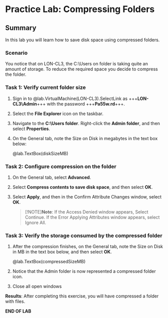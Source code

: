 # Practice Lab: Compressing Folders 

## Summary
In this lab you will learn how to save disk space using compressed folders.

### Scenario
You notice that on LON-CL3, the C:\Users on folder is taking quite an amount of storage. To reduce the required space you decide to compress the folder.
 
### Task 1: Verify current folder size
1.  Sign in to @lab.VirtualMachine(LON-CL3).SelectLink as +++**LON-CL3\\Admin**+++ with the password +++**Pa55w.rd**+++.
2.  Select the **File Explorer** icon on the taskbar.
3.  Navigate to the **C:\\Users folder**. Right-click the **Admin folder**, and then select **Properties**.
4.  On the General tab, note the Size on Disk in megabytes in the text box below:

    @lab.TextBox(diskSizeMB)

### Task 2: Configure compression on the folder
1.  On the General tab, select **Advanced**.
2.  Select **Compress contents to save disk space**, and then select **OK**.
3.  Select **Apply**, and then in the Confirm Attribute Changes window, select
    **OK**.  

    >[!NOTE]**Note**: If the Access Denied window appears, Select Continue. If the Error Applying
    Attributes window appears, select Ignore All.

### Task 3: Verify the storage consumed by the compressed folder
1.  After the compression finishes, on the General tab, note the Size on Disk
    in MB in the text box below, and then select **OK**.

    @lab.TextBox(compressedSizeMB) 

2.  Notice that the Admin folder is now represented a compressed folder icon.
3.  Close all open windows

**Results**: After completing this exercise, you will have compressed a folder with files.

**END OF LAB**
